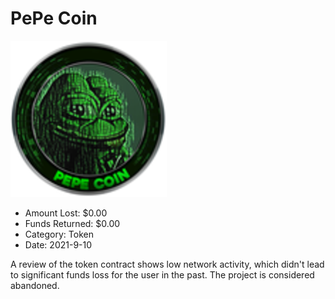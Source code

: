 # PePe Coin
![PePe Coin](/rektimages/PePe-Coin.png)
- Amount Lost: $0.00
- Funds Returned: $0.00
- Category: Token
- Date: 2021-9-10

A review of the token contract shows low network activity, which didn't lead to significant funds loss for the user in the past. The project is considered abandoned.

  




